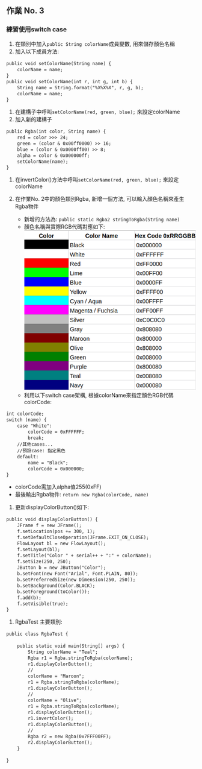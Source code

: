 ## 作業 No. 3

### 練習使用switch case
1. 在類別中加入`public String colorName`成員變數, 用來儲存顏色名稱
1. 加入以下成員方法:

```
public void setColorName(String name) {
	colorName = name;
}
public void setColorName(int r, int g, int b) {
	String name = String.format("%X%X%X", r, g, b);
	colorName = name;
}	
```
1. 在建構子中呼叫`setColorName(red, green, blue);` 來設定colorName
1. 加入新的建構子 

```
public Rgba(int color, String name) {
	red = color >>> 24;
	green = (color & 0x00ff0000) >> 16; 
	blue = (color & 0x0000ff00) >> 8;
	alpha = color & 0x000000ff;
	setColorName(name);
}
```

1. 在invertColor()方法中呼叫`setColorName(red, green, blue);` 來設定colorName
1. 在作業No. 2中的顏色類別Rgba, 新增一個方法, 可以輸入顏色名稱來產生Rgba物件

   - 新增的方法為: `public static Rgba2 stringToRgba(String name)`
   - 顏色名稱與實際RGB代碼對應如下: ![color codes](colors.png)
   - 利用以下switch case架構, 根據colorName來指定顏色RGB代碼colorCode:
   
```
int colorCode;
switch (name) {
	case "White":
		colorCode = 0xFFFFFF;
		break;
	//其他cases...
	//預設case: 指定黑色
	default:
		name = "Black";
		colorCode = 0x000000;
}
```
   - colorCode需加入alpha值255(0xFF)
   - 最後輸出Rgba物件: `return new Rgba(colorCode, name)`
1. 更新displayColorButton()如下:

```
public void displayColorButton() {
	JFrame f = new JFrame();
	f.setLocation(pos += 300, 1);
	f.setDefaultCloseOperation(JFrame.EXIT_ON_CLOSE);
	FlowLayout bl = new FlowLayout();
	f.setLayout(bl);
	f.setTitle("Color " + serial++ + ":" + colorName);
	f.setSize(250, 250);
	JButton b = new JButton("Color");
	b.setFont(new Font("Arial", Font.PLAIN, 80));
	b.setPreferredSize(new Dimension(250, 250));
	b.setBackground(Color.BLACK);
	b.setForeground(toColor());
	f.add(b);
	f.setVisible(true);
}
```

1. RgbaTest 主要類別:

```
public class RgbaTest {

	public static void main(String[] args) {
		String colorName = "Teal";
		Rgba r1 = Rgba.stringToRgba(colorName);
		r1.displayColorButton();
		//
		colorName = "Maroon";
		r1 = Rgba.stringToRgba(colorName);
		r1.displayColorButton();
		//
		colorName = "Olive";
		r1 = Rgba.stringToRgba(colorName);
		r1.displayColorButton();
		r1.invertColor();
		r1.displayColorButton();
		//
		Rgba r2 = new Rgba(0x7FFF00FF);
		r2.displayColorButton();
	}

}
```
